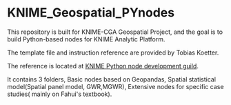# KNIME_Geospatial_PYnodes
This repository is built for KNIME-CGA Geospatial Project, and the goal is to build Python-based nodes for KNIME Analytic Platform.

The template file and instruction reference are provided by Tobias Koetter.

The reference is located at [KNIME Python node development guild](https://docs.knime.com/latest/pure_python_node_extensions_guide/index.html#_defining_the_nodes_configuration_dialog).

It contains 3 folders,  Basic nodes based on Geopandas, Spatial statistical model(Spatial panel model, GWR,MGWR), Extensive nodes for specific case studies( mainly on Fahui's textbook).
